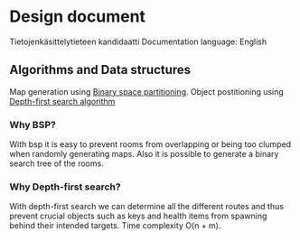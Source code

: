 # Design document
Tietojenkäsittelytieteen kandidaatti
Documentation language: English

## Algorithms and Data structures
Map generation using [Binary space partitioning](http://www.roguebasin.com/index.php?title=Basic_BSP_Dungeon_generation).
Object postitioning using [Depth-first search algorithm](https://en.wikipedia.org/wiki/Depth-first_search)

### Why BSP?

With bsp it is easy to prevent rooms from overlapping or being too clumped when randomly generating maps. Also it is possible to generate a binary search tree of the rooms.

### Why Depth-first search?

With depth-first search we can determine all the different routes and thus prevent crucial objects such as keys and health items from spawning behind their intended targets. Time complexity O(n + m).

